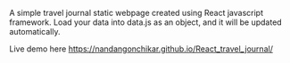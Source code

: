 A simple travel journal static webpage created using React javascript framework. Load your data into data.js as an object,
and it will be updated automatically.

Live demo here https://nandangonchikar.github.io/React_travel_journal/


